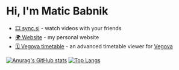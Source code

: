 # Hi, I'm Matic Babnik

-   [🎞️ sync.si](https://sync.si/) - watch videos with your friends
-   [🌍 Website](https://babnik.io/) - my personal website
-   [🗓️ Vegova timetable](https://v.sync.si) - an advanced timetable viewer for [Vegova](https://www.vegova.si/)

[![Anurag's GitHub stats](https://github-readme-stats.vercel.app/api?username=maticbabnik&hide_rank=true)](https://github.com/anuraghazra/github-readme-stats)
[![Top Langs](https://github-readme-stats.vercel.app/api/top-langs/?username=maticbabnik&layout=compact&hide=C,CMake)](https://github.com/anuraghazra/github-readme-stats)
